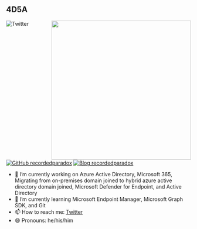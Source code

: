 <h2>4D5A</h2>

<img align="right" src="https://github-readme-stats.vercel.app/api?username=4D5A&show_icons=true&theme=dark" width="380"></a>

![Twitter](https://img.shields.io/twitter/follow/recordedparadox?style=social)

[![GitHub recordedparadox](https://img.shields.io/github/followers/4D5A?label=follow%20github&style=flat-square)](https://github.com/4D5A)
[![Blog recordedparadox](https://img.shields.io/badge/follow-blog-brightgreen)](https://4d5a.github.io)

- 🔭 I’m currently working on Azure Active Directory, Microsoft 365, Migrating from on-premises domain joined to hybrid azure active directory domain joined, Microsoft Defender for Endpoint, and Active Directory
- 🌱 I’m currently learning Microsoft Endpoint Manager, Microsoft Graph SDK, and Git
- 📫 How to reach me: [Twitter](https://twitter.com/recordedparadox)
- 😄 Pronouns: he/his/him


  

<!--
**4D5A/4D5A** is a ✨ _special_ ✨ repository because its `README.md` (this file) appears on your GitHub profile.

Here are some ideas to get you started:

- 🔭 I’m currently working on ...
- 🌱 I’m currently learning ...
- 👯 I’m looking to collaborate on ...
- 🤔 I’m looking for help with ...
- 💬 Ask me about ...
- 📫 How to reach me: ...
- 😄 Pronouns: ...
- ⚡ Fun fact: ...
-->
